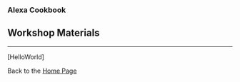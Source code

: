 ### Alexa Cookbook
## Workshop Materials <a id="title"></a>
<hr />


[HelloWorld]


Back to the [Home Page](../README.md#title)
